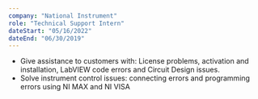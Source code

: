 ```yaml
---
company: "National Instrument"
role: "Technical Support Intern"
dateStart: "05/16/2022"
dateEnd: "06/30/2019"
---
```


- Give assistance to customers with: License problems, activation and installation, LabVIEW code errors and Circuit Design issues.
- Solve instrument control issues: connecting errors and programming errors using NI MAX and NI VISA
